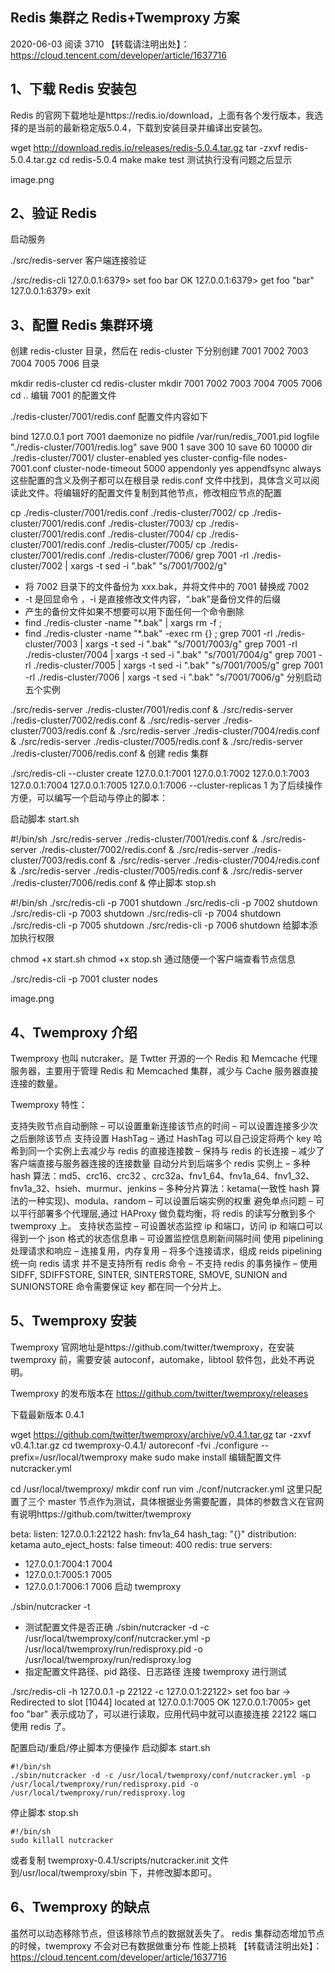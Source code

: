 ## Redis 集群之 Redis+Twemproxy 方案

2020-06-03 阅读 3710
【转载请注明出处】：https://cloud.tencent.com/developer/article/1637716

## 1、下载 Redis 安装包

Redis 的官网下载地址是https://redis.io/download，上面有各个发行版本，我选择的是当前的最新稳定版5.0.4，下载到安装目录并编译出安装包。

wget http://download.redis.io/releases/redis-5.0.4.tar.gz
tar -zxvf redis-5.0.4.tar.gz
cd redis-5.0.4
make
make test
测试执行没有问题之后显示

image.png

## 2、验证 Redis

启动服务

./src/redis-server
客户端连接验证

./src/redis-cli
127.0.0.1:6379> set foo bar
OK
127.0.0.1:6379> get foo
"bar"
127.0.0.1:6379> exit

## 3、配置 Redis 集群环境

创建 redis-cluster 目录，然后在 redis-cluster 下分别创建 7001 7002 7003 7004 7005 7006 目录

mkdir redis-cluster
cd redis-cluster
mkdir 7001 7002 7003 7004 7005 7006
cd ..
编辑 7001 的配置文件

./redis-cluster/7001/redis.conf
配置文件内容如下

bind 127.0.0.1
port 7001
daemonize no
pidfile /var/run/redis_7001.pid
logfile "./redis-cluster/7001/redis.log"
save 900 1
save 300 10
save 60 10000
dir ./redis-cluster/7001/
cluster-enabled yes
cluster-config-file nodes-7001.conf
cluster-node-timeout 5000
appendonly yes
appendfsync always
这些配置的含义及例子都可以在根目录 redis.conf 文件中找到，具体含义可以阅读此文件。将编辑好的配置文件复制到其他节点，修改相应节点的配置

cp ./redis-cluster/7001/redis.conf ./redis-cluster/7002/
cp ./redis-cluster/7001/redis.conf ./redis-cluster/7003/
cp ./redis-cluster/7001/redis.conf ./redis-cluster/7004/
cp ./redis-cluster/7001/redis.conf ./redis-cluster/7005/
cp ./redis-cluster/7001/redis.conf ./redis-cluster/7006/
grep 7001 -rl ./redis-cluster/7002 | xargs -t sed -i ".bak" "s/7001/7002/g"

- 将 7002 目录下的文件备份为 xxx.bak，并将文件中的 7001 替换成 7002
- -t 是回显命令 ，-i 是直接修改文件内容，“.bak”是备份文件的后缀
- 产生的备份文件如果不想要可以用下面任何一个命令删除
- find ./redis-cluster -name "\*.bak" | xargs rm -f ;
- find ./redis-cluster -name "\*.bak" -exec rm {} \;
  grep 7001 -rl ./redis-cluster/7003 | xargs -t sed -i ".bak" "s/7001/7003/g"
  grep 7001 -rl ./redis-cluster/7004 | xargs -t sed -i ".bak" "s/7001/7004/g"
  grep 7001 -rl ./redis-cluster/7005 | xargs -t sed -i ".bak" "s/7001/7005/g"
  grep 7001 -rl ./redis-cluster/7006 | xargs -t sed -i ".bak" "s/7001/7006/g"
  分别启动五个实例

./src/redis-server ./redis-cluster/7001/redis.conf &
./src/redis-server ./redis-cluster/7002/redis.conf &
./src/redis-server ./redis-cluster/7003/redis.conf &
./src/redis-server ./redis-cluster/7004/redis.conf &
./src/redis-server ./redis-cluster/7005/redis.conf &
./src/redis-server ./redis-cluster/7006/redis.conf &
创建 redis 集群

./src/redis-cli --cluster create 127.0.0.1:7001 127.0.0.1:7002 127.0.0.1:7003 127.0.0.1:7004 127.0.0.1:7005 127.0.0.1:7006 --cluster-replicas 1
为了后续操作方便，可以编写一个启动与停止的脚本：

启动脚本 start.sh

#!/bin/sh
./src/redis-server ./redis-cluster/7001/redis.conf &
./src/redis-server ./redis-cluster/7002/redis.conf &
./src/redis-server ./redis-cluster/7003/redis.conf &
./src/redis-server ./redis-cluster/7004/redis.conf &
./src/redis-server ./redis-cluster/7005/redis.conf &
./src/redis-server ./redis-cluster/7006/redis.conf &
停止脚本 stop.sh

#!/bin/sh
./src/redis-cli -p 7001 shutdown
./src/redis-cli -p 7002 shutdown
./src/redis-cli -p 7003 shutdown
./src/redis-cli -p 7004 shutdown
./src/redis-cli -p 7005 shutdown
./src/redis-cli -p 7006 shutdown
给脚本添加执行权限

chmod +x start.sh
chmod +x stop.sh
通过随便一个客户端查看节点信息

./src/redis-cli -p 7001 cluster nodes

image.png

## 4、Twemproxy 介绍

Twemproxy 也叫 nutcraker。是 Twtter 开源的一个 Redis 和 Memcache 代理服务器，主要用于管理 Redis 和 Memcached 集群，减少与 Cache 服务器直接连接的数量。

Twemproxy 特性：

支持失败节点自动删除
– 可以设置重新连接该节点的时间
– 可以设置连接多少次之后删除该节点
支持设置 HashTag
– 通过 HashTag 可以自己设定将两个 key 哈希到同一个实例上去减少与 redis 的直接连接数
– 保持与 redis 的长连接
– 减少了客户端直接与服务器连接的连接数量
自动分片到后端多个 redis 实例上
– 多种 hash 算法：md5、crc16、crc32 、crc32a、fnv1_64、fnv1a_64、fnv1_32、fnv1a_32、hsieh、murmur、jenkins
– 多种分片算法：ketama(一致性 hash 算法的一种实现)、modula、random
– 可以设置后端实例的权重
避免单点问题
– 可以平行部署多个代理层,通过 HAProxy 做负载均衡，将 redis 的读写分散到多个 twemproxy 上。
支持状态监控
– 可设置状态监控 ip 和端口，访问 ip 和端口可以得到一个 json 格式的状态信息串
– 可设置监控信息刷新间隔时间
使用 pipelining 处理请求和响应
– 连接复用，内存复用
– 将多个连接请求，组成 reids pipelining 统一向 redis 请求
并不是支持所有 redis 命令
– 不支持 redis 的事务操作
– 使用 SIDFF, SDIFFSTORE, SINTER, SINTERSTORE, SMOVE, SUNION and SUNIONSTORE 命令需要保证 key 都在同一个分片上。

## 5、Twemproxy 安装

Twemproxy 官网地址是https://github.com/twitter/twemproxy，在安装twemproxy 前，需要安装 autoconf，automake，libtool 软件包，此处不再说明。

Twemproxy 的发布版本在 https://github.com/twitter/twemproxy/releases

下载最新版本 0.4.1

wget https://github.com/twitter/twemproxy/archive/v0.4.1.tar.gz
tar -zxvf v0.4.1.tar.gz
cd twemproxy-0.4.1/
autoreconf -fvi
./configure --prefix=/usr/local/twemproxy
make
sudo make install
编辑配置文件 nutcracker.yml

cd /usr/local/twemproxy/
mkdir conf run
vim ./conf/nutcracker.yml
这里只配置了三个 master 节点作为测试，具体根据业务需要配置，具体的参数含义在官网有说明https://github.com/twitter/twemproxy

beta:
listen: 127.0.0.1:22122
hash: fnv1a_64
hash_tag: "{}"
distribution: ketama
auto_eject_hosts: false
timeout: 400
redis: true
servers:

- 127.0.0.1:7004:1 7004
- 127.0.0.1:7005:1 7005
- 127.0.0.1:7006:1 7006
  启动 twemproxy

./sbin/nutcracker -t

- 测试配置文件是否正确
  ./sbin/nutcracker -d -c /usr/local/twemproxy/conf/nutcracker.yml -p /usr/local/twemproxy/run/redisproxy.pid -o /usr/local/twemproxy/run/redisproxy.log
- 指定配置文件路径、pid 路径、日志路径
  连接 twemproxy 进行测试

./src/redis-cli -h 127.0.0.1 -p 22122 -c
127.0.0.1:22122> set foo bar
-> Redirected to slot [1044] located at 127.0.0.1:7005
OK
127.0.0.1:7005> get foo
"bar"
表示成功了，可以进行读取，应用代码中就可以直接连接 22122 端口使用 redis 了。

配置启动/重启/停止脚本方便操作
启动脚本 start.sh

```
#!/bin/sh
./sbin/nutcracker -d -c /usr/local/twemproxy/conf/nutcracker.yml -p /usr/local/twemproxy/run/redisproxy.pid -o /usr/local/twemproxy/run/redisproxy.log
```

停止脚本 stop.sh

```
#!/bin/sh
sudo killall nutcracker
```

或者复制 twemproxy-0.4.1/scripts/nutcracker.init 文件到/usr/local/twemproxy/sbin 下，并修改脚本即可。

## 6、Twemproxy 的缺点

虽然可以动态移除节点，但该移除节点的数据就丢失了。
redis 集群动态增加节点的时候，twemproxy 不会对已有数据做重分布
性能上损耗
【转载请注明出处】：https://cloud.tencent.com/developer/article/1637716
